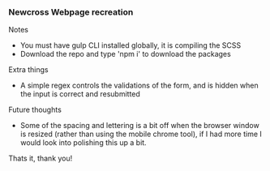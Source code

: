 ### Newcross Webpage recreation

Notes

- You must have gulp CLI installed globally, it is compiling the SCSS
- Download the repo and type 'npm i' to download the packages


Extra things

- A simple regex controls the validations of the form, and is hidden when the input is correct and resubmitted


Future thoughts
- Some of the spacing and lettering is a bit off when the browser window is resized (rather than using the mobile chrome tool), if I had more time I would look into polishing this up a bit.


Thats it, thank you!   
